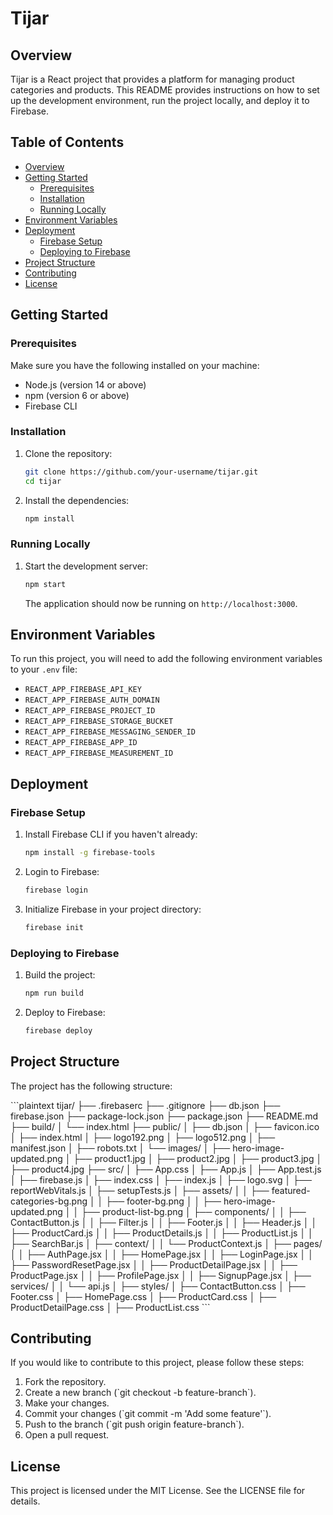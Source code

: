 
# Tijar

## Overview

Tijar is a React project that provides a platform for managing product categories and products. This README provides instructions on how to set up the development environment, run the project locally, and deploy it to Firebase.

## Table of Contents

- [Overview](#overview)
- [Getting Started](#getting-started)
  - [Prerequisites](#prerequisites)
  - [Installation](#installation)
  - [Running Locally](#running-locally)
- [Environment Variables](#environment-variables)
- [Deployment](#deployment)
  - [Firebase Setup](#firebase-setup)
  - [Deploying to Firebase](#deploying-to-firebase)
- [Project Structure](#project-structure)
- [Contributing](#contributing)
- [License](#license)

## Getting Started

### Prerequisites

Make sure you have the following installed on your machine:

- Node.js (version 14 or above)
- npm (version 6 or above)
- Firebase CLI

### Installation

1. Clone the repository:
   ```sh
   git clone https://github.com/your-username/tijar.git
   cd tijar
   ```

2. Install the dependencies:
   ```sh
   npm install
   ```

### Running Locally

1. Start the development server:
   ```sh
   npm start
   ```

   The application should now be running on `http://localhost:3000`.

## Environment Variables

To run this project, you will need to add the following environment variables to your `.env` file:

- `REACT_APP_FIREBASE_API_KEY`
- `REACT_APP_FIREBASE_AUTH_DOMAIN`
- `REACT_APP_FIREBASE_PROJECT_ID`
- `REACT_APP_FIREBASE_STORAGE_BUCKET`
- `REACT_APP_FIREBASE_MESSAGING_SENDER_ID`
- `REACT_APP_FIREBASE_APP_ID`
- `REACT_APP_FIREBASE_MEASUREMENT_ID`

## Deployment

### Firebase Setup

1. Install Firebase CLI if you haven't already:
   ```sh
   npm install -g firebase-tools
   ```

2. Login to Firebase:
   ```sh
   firebase login
   ```

3. Initialize Firebase in your project directory:
   ```sh
   firebase init
   ```

### Deploying to Firebase

1. Build the project:
   ```sh
   npm run build
   ```

2. Deploy to Firebase:
   ```sh
   firebase deploy
   ```

## Project Structure

The project has the following structure:

\`\`\`plaintext
tijar/
├── .firebaserc
├── .gitignore
├── db.json
├── firebase.json
├── package-lock.json
├── package.json
├── README.md
├── build/
│   └── index.html
├── public/
│   ├── db.json
│   ├── favicon.ico
│   ├── index.html
│   ├── logo192.png
│   ├── logo512.png
│   ├── manifest.json
│   ├── robots.txt
│   └── images/
│       ├── hero-image-updated.png
│       ├── product1.jpg
│       ├── product2.jpg
│       ├── product3.jpg
│       ├── product4.jpg
├── src/
│   ├── App.css
│   ├── App.js
│   ├── App.test.js
│   ├── firebase.js
│   ├── index.css
│   ├── index.js
│   ├── logo.svg
│   ├── reportWebVitals.js
│   ├── setupTests.js
│   ├── assets/
│   │   ├── featured-categories-bg.png
│   │   ├── footer-bg.png
│   │   ├── hero-image-updated.png
│   │   ├── product-list-bg.png
│   ├── components/
│   │   ├── ContactButton.js
│   │   ├── Filter.js
│   │   ├── Footer.js
│   │   ├── Header.js
│   │   ├── ProductCard.js
│   │   ├── ProductDetails.js
│   │   ├── ProductList.js
│   │   ├── SearchBar.js
│   ├── context/
│   │   └── ProductContext.js
│   ├── pages/
│   │   ├── AuthPage.jsx
│   │   ├── HomePage.jsx
│   │   ├── LoginPage.jsx
│   │   ├── PasswordResetPage.jsx
│   │   ├── ProductDetailPage.jsx
│   │   ├── ProductPage.jsx
│   │   ├── ProfilePage.jsx
│   │   ├── SignupPage.jsx
│   ├── services/
│   │   └── api.js
│   ├── styles/
│       ├── ContactButton.css
│       ├── Footer.css
│       ├── HomePage.css
│       ├── ProductCard.css
│       ├── ProductDetailPage.css
│       ├── ProductList.css
\`\`\`

## Contributing

If you would like to contribute to this project, please follow these steps:

1. Fork the repository.
2. Create a new branch (\`git checkout -b feature-branch\`).
3. Make your changes.
4. Commit your changes (\`git commit -m 'Add some feature'\`).
5. Push to the branch (\`git push origin feature-branch\`).
6. Open a pull request.

## License

This project is licensed under the MIT License. See the LICENSE file for details.
